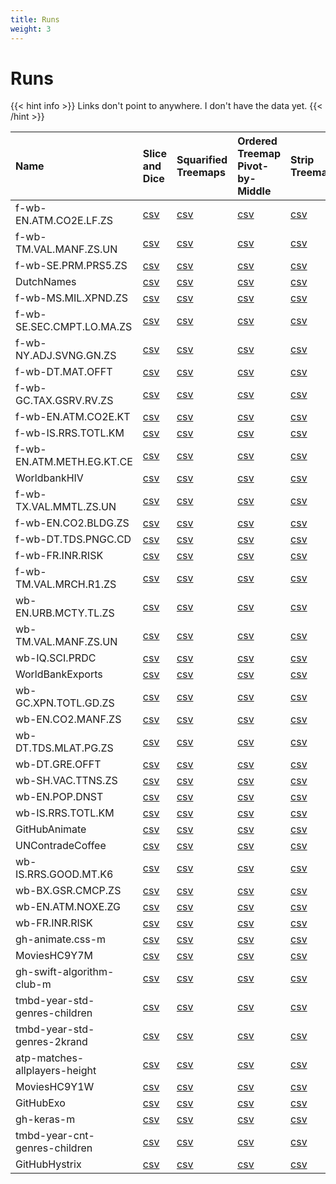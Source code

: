 ```yaml
---
title: Runs
weight: 3
---
```

# Runs

{{< hint info >}}
Links don't point to anywhere. I don't have the data yet.
{{< /hint >}}

| Name                          | Slice and Dice | Squarified Treemaps | Ordered Treemap Pivot-by-Middle | Strip Treemap |
|:------------------------------|:---------------|:--------------------|:--------------------------------|:--------------|
| f-wb-EN.ATM.CO2E.LF.ZS        | [csv](link)    | [csv](link)         | [csv](link)                     | [csv](link)   |
| f-wb-TM.VAL.MANF.ZS.UN        | [csv](link)    | [csv](link)         | [csv](link)                     | [csv](link)   |
| f-wb-SE.PRM.PRS5.ZS           | [csv](link)    | [csv](link)         | [csv](link)                     | [csv](link)   |
| DutchNames                    | [csv](link)    | [csv](link)         | [csv](link)                     | [csv](link)   |
| f-wb-MS.MIL.XPND.ZS           | [csv](link)    | [csv](link)         | [csv](link)                     | [csv](link)   |
| f-wb-SE.SEC.CMPT.LO.MA.ZS     | [csv](link)    | [csv](link)         | [csv](link)                     | [csv](link)   |
| f-wb-NY.ADJ.SVNG.GN.ZS        | [csv](link)    | [csv](link)         | [csv](link)                     | [csv](link)   |
| f-wb-DT.MAT.OFFT              | [csv](link)    | [csv](link)         | [csv](link)                     | [csv](link)   |
| f-wb-GC.TAX.GSRV.RV.ZS        | [csv](link)    | [csv](link)         | [csv](link)                     | [csv](link)   |
| f-wb-EN.ATM.CO2E.KT           | [csv](link)    | [csv](link)         | [csv](link)                     | [csv](link)   |
| f-wb-IS.RRS.TOTL.KM           | [csv](link)    | [csv](link)         | [csv](link)                     | [csv](link)   |
| f-wb-EN.ATM.METH.EG.KT.CE     | [csv](link)    | [csv](link)         | [csv](link)                     | [csv](link)   |
| WorldbankHIV                  | [csv](link)    | [csv](link)         | [csv](link)                     | [csv](link)   |
| f-wb-TX.VAL.MMTL.ZS.UN        | [csv](link)    | [csv](link)         | [csv](link)                     | [csv](link)   |
| f-wb-EN.CO2.BLDG.ZS           | [csv](link)    | [csv](link)         | [csv](link)                     | [csv](link)   |
| f-wb-DT.TDS.PNGC.CD           | [csv](link)    | [csv](link)         | [csv](link)                     | [csv](link)   |
| f-wb-FR.INR.RISK              | [csv](link)    | [csv](link)         | [csv](link)                     | [csv](link)   |
| f-wb-TM.VAL.MRCH.R1.ZS        | [csv](link)    | [csv](link)         | [csv](link)                     | [csv](link)   |
| wb-EN.URB.MCTY.TL.ZS          | [csv](link)    | [csv](link)         | [csv](link)                     | [csv](link)   |
| wb-TM.VAL.MANF.ZS.UN          | [csv](link)    | [csv](link)         | [csv](link)                     | [csv](link)   |
| wb-IQ.SCI.PRDC                | [csv](link)    | [csv](link)         | [csv](link)                     | [csv](link)   |
| WorldBankExports              | [csv](link)    | [csv](link)         | [csv](link)                     | [csv](link)   |
| wb-GC.XPN.TOTL.GD.ZS          | [csv](link)    | [csv](link)         | [csv](link)                     | [csv](link)   |
| wb-EN.CO2.MANF.ZS             | [csv](link)    | [csv](link)         | [csv](link)                     | [csv](link)   |
| wb-DT.TDS.MLAT.PG.ZS          | [csv](link)    | [csv](link)         | [csv](link)                     | [csv](link)   |
| wb-DT.GRE.OFFT                | [csv](link)    | [csv](link)         | [csv](link)                     | [csv](link)   |
| wb-SH.VAC.TTNS.ZS             | [csv](link)    | [csv](link)         | [csv](link)                     | [csv](link)   |
| wb-EN.POP.DNST                | [csv](link)    | [csv](link)         | [csv](link)                     | [csv](link)   |
| wb-IS.RRS.TOTL.KM             | [csv](link)    | [csv](link)         | [csv](link)                     | [csv](link)   |
| GitHubAnimate                 | [csv](link)    | [csv](link)         | [csv](link)                     | [csv](link)   |
| UNContradeCoffee              | [csv](link)    | [csv](link)         | [csv](link)                     | [csv](link)   |
| wb-IS.RRS.GOOD.MT.K6          | [csv](link)    | [csv](link)         | [csv](link)                     | [csv](link)   |
| wb-BX.GSR.CMCP.ZS             | [csv](link)    | [csv](link)         | [csv](link)                     | [csv](link)   |
| wb-EN.ATM.NOXE.ZG             | [csv](link)    | [csv](link)         | [csv](link)                     | [csv](link)   |
| wb-FR.INR.RISK                | [csv](link)    | [csv](link)         | [csv](link)                     | [csv](link)   |
| gh-animate.css-m              | [csv](link)    | [csv](link)         | [csv](link)                     | [csv](link)   |
| MoviesHC9Y7M                  | [csv](link)    | [csv](link)         | [csv](link)                     | [csv](link)   |
| gh-swift-algorithm-club-m     | [csv](link)    | [csv](link)         | [csv](link)                     | [csv](link)   |
| tmbd-year-std-genres-children | [csv](link)    | [csv](link)         | [csv](link)                     | [csv](link)   |
| tmbd-year-std-genres-2krand   | [csv](link)    | [csv](link)         | [csv](link)                     | [csv](link)   |
| atp-matches-allplayers-height | [csv](link)    | [csv](link)         | [csv](link)                     | [csv](link)   |
| MoviesHC9Y1W                  | [csv](link)    | [csv](link)         | [csv](link)                     | [csv](link)   |
| GitHubExo                     | [csv](link)    | [csv](link)         | [csv](link)                     | [csv](link)   |
| gh-keras-m                    | [csv](link)    | [csv](link)         | [csv](link)                     | [csv](link)   |
| tmbd-year-cnt-genres-children | [csv](link)    | [csv](link)         | [csv](link)                     | [csv](link)   |
| GitHubHystrix                 | [csv](link)    | [csv](link)         | [csv](link)                     | [csv](link)   |
